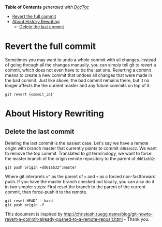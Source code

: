 <!-- START doctoc generated TOC please keep comment here to allow auto update -->
<!-- DON'T EDIT THIS SECTION, INSTEAD RE-RUN doctoc TO UPDATE -->
**Table of Contents**  *generated with [DocToc](https://github.com/thlorenz/doctoc)*

- [Revert the full commit](#revert-the-full-commit)
- [About History Rewriting](#about-history-rewriting)
  - [Delete the last commit](#delete-the-last-commit)

<!-- END doctoc generated TOC please keep comment here to allow auto update -->

# Revert the full commit

Sometimes you may want to undo a whole commit with all changes. Instead of going through all the changes manually, you can simply tell git to revert a commit, which does not even have to be the last one. Reverting a commit means to create a new commit that undoes all changes that were made in the bad commit. Just like above, the bad commit remains there, but it no longer affects the the current master and any future commits on top of it.

```
git revert {commit_id}'
```

# About History Rewriting

## Delete the last commit

Deleting the last commit is the easiest case. Let's say we have a remote origin with branch master that currently points to commit `dd61ab32`. We want to remove the top commit. Translated to git terminology, we want to force the master branch of the origin remote repository to the parent of `dd61ab32`:

```
git push origin +dd61ab32^:master
```

Where git interprets `x^` as the parent of `x` and `+` as a forced non-fastforward push. If you have the master branch checked out locally, you can also do it in two simpler steps: First reset the branch to the parent of the current commit, then force-push it to the remote.

```
git reset HEAD^ --hard
git push origin -f
```

This document is inspired by http://christoph.ruegg.name/blog/git-howto-revert-a-commit-already-pushed-to-a-remote-reposit.html - Thank you.
